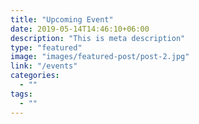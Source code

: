 ```yaml
---
title: "Upcoming Event"
date: 2019-05-14T14:46:10+06:00
description: "This is meta description"
type: "featured"
image: "images/featured-post/post-2.jpg"
link: "/events"
categories:
  - ""
tags:
  - ""
---
```

